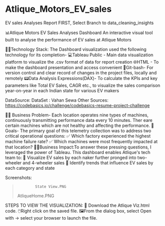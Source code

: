 # Atlique_Motors_EV_sales
EV sales Analyses Report 
FIRST, Select Branch to  data_cleaning_insights 

📊Atlique Motors EV Sales Analyses Dashboard
An interactive visual tool built to analyse the performance of EV sales at Atlique Motors

👩‍💻Technology Stack: The Dashboard visualization used the following technology for its completion-
💻Tableau Public - Main data visualization platform to visualize the .csv format of data for report creation
🌐HTML - To make the dashboard presentation and access convenient
🔗Git-bash- For version control and clear record of changes in the project files, locally and remotely 
📟Data Analysis Expressions(DAX)- To calculate the KPIs and key parameters like Total EV Sales, CAGR etc., to visualize the sales comparison year-on-year in each Indian state for various                                       EV makers

DataSource:
DataSet : Vahan Sewa
Other Sources: https://codebasics.io/challenge/codebasics-resume-project-challenge


⛓️‍💥  Business Problem- Each location operates nine types of machines, continuously transmitting performance data every 10 minutes. Ther eare certain machines which are not healthy and affecting the performance.
🎯Goals- The primary goal of this telemetry collection was to address two critical operational questions: ✅ Which factory experienced the highest machine failure rate? ✅ Which machines were most frequently impacted at that location?
👩‍💼Business Impact:To answer these pressing questions, I leveraged the power of Tableau. This dashboard enables Atlique's tech team to: 
  🔹 Visualize EV sales by each naker  further pronged into two-wheeler and 4-wheeler sales
  🔹 Identify trends that influence EV sales by each category and state 


Screenshots: 

>             State View.PNG
> AtliqueHome.PNG


STEPS TO VIEW THE VISUALIZATION:
📄 Download the Atlique Viz.html code. 
🖱️Right click on the saved file. 
🖼️From the dialog box, select Open with -> select your browser to launch the file.


